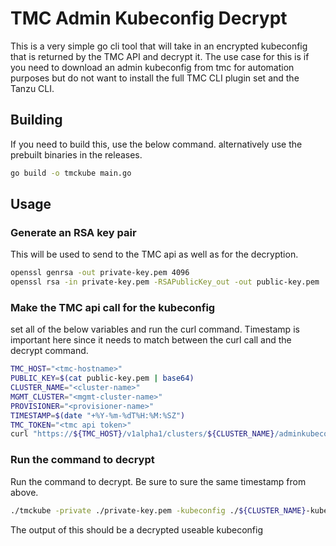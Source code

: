 # TMC Admin Kubeconfig Decrypt

This is a very simple go cli tool that will take in an encrypted kubeconfig that is returned by the TMC API and decrypt it. The use case for this is if you need to download an admin kubeconfig from tmc for automation purposes but do not want to install the full TMC CLI plugin set and the Tanzu CLI.

## Building
If you need to build this, use the below command. alternatively use the prebuilt binaries in the releases. 


```bash
go build -o tmckube main.go
```

## Usage

### Generate an RSA key pair

This will be used to send to the TMC api as well as for the decryption.

```bash
openssl genrsa -out private-key.pem 4096
openssl rsa -in private-key.pem -RSAPublicKey_out -out public-key.pem

```

### Make the TMC api call for the kubeconfig

set all of the below variables and run the curl command. Timestamp is important here since it needs to match between the curl call and the decrypt command. 

```bash
TMC_HOST="<tmc-hostname>"
PUBLIC_KEY=$(cat public-key.pem | base64)
CLUSTER_NAME="<cluster-name>"
MGMT_CLUSTER="<mgmt-cluster-name>"
PROVISIONER="<provisioner-name>"
TIMESTAMP=$(date "+%Y-%m-%dT%H:%M:%SZ")
TMC_TOKEN="<tmc api token>"
curl "https://${TMC_HOST}/v1alpha1/clusters/${CLUSTER_NAME}/adminkubeconfig?fullName.managementClusterName=${MGMT_CLUSTER}&fullName.provisionerName=${PROVISIONER}&encryptionKey.timestamp=${TIMESTAMP}&encryptionKey.PublicKeyPem=${PUBLIC_KEY}" -H 'accept: application/json' -H "authorization: Bearer ${TMC_TOKEN}" -H 'content-type: application/json' | jq -r .kubeconfig > ${CLUSTER_NAME}-kubeconfig
```


### Run the command to decrypt 

Run the command to decrypt. Be sure to sure the same timestamp from above. 

```bash
./tmckube -private ./private-key.pem -kubeconfig ./${CLUSTER_NAME}-kubeconfig -timestamp ${TIMESTAMP}
```

The output of this should be a decrypted useable kubeconfig
